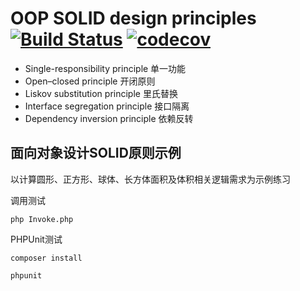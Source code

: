 # OOP SOLID design principles  [![Build Status](https://travis-ci.org/angrygun/solid.svg?branch=master)](https://travis-ci.org/angrygun/solid) [![codecov](https://codecov.io/gh/angrygun/solid/branch/master/graph/badge.svg)](https://codecov.io/gh/angrygun/solid)

* Single-responsibility principle 单一功能
* Open–closed principle 开闭原则
* Liskov substitution principle 里氏替换
* Interface segregation principle 接口隔离 
* Dependency inversion principle 依赖反转

## 面向对象设计SOLID原则示例

以计算圆形、正方形、球体、长方体面积及体积相关逻辑需求为示例练习

调用测试
```
php Invoke.php
```

PHPUnit测试
```
composer install
```

```
phpunit
```

